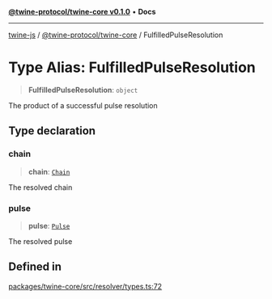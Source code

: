 [**@twine-protocol/twine-core v0.1.0**](../index.md) • **Docs**

***

[twine-js](../../../index.md) / [@twine-protocol/twine-core](../index.md) / FulfilledPulseResolution

# Type Alias: FulfilledPulseResolution

> **FulfilledPulseResolution**: `object`

The product of a successful pulse resolution

## Type declaration

### chain

> **chain**: [`Chain`](Chain.md)

The resolved chain

### pulse

> **pulse**: [`Pulse`](Pulse.md)

The resolved pulse

## Defined in

[packages/twine-core/src/resolver/types.ts:72](https://github.com/twine-protocol/twine-js/blob/fb5041c7a2da4a796f653066248604ca1c5dccc6/packages/twine-core/src/resolver/types.ts#L72)
